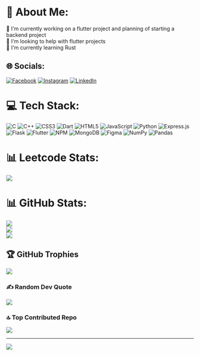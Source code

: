 # 💫 About Me:
🔭 I'm currently working on a flutter project and planning of starting a backend project<br>🤝 I'm looking to help with flutter projects<br>🌱 I'm currently learning Rust<br>


## 🌐 Socials:
[![Facebook](https://img.shields.io/badge/Facebook-%231877F2.svg?logo=Facebook&logoColor=white)](https://www.facebook.com/profile.php?id=100076066695970) [![Instagram](https://img.shields.io/badge/Instagram-%23E4405F.svg?logo=Instagram&logoColor=white)](https://www.instagram.com/rajdristant) [![LinkedIn](https://img.shields.io/badge/LinkedIn-%230077B5.svg?logo=linkedin&logoColor=white)](https://www.linkedin.com/in/rajdristant-ghose-286061231) 

# 💻 Tech Stack:
![C](https://img.shields.io/badge/c-%2300599C.svg?style=flat&logo=c&logoColor=white) ![C++](https://img.shields.io/badge/c++-%2300599C.svg?style=flat&logo=c%2B%2B&logoColor=white) ![CSS3](https://img.shields.io/badge/css3-%231572B6.svg?style=flat&logo=css3&logoColor=white) ![Dart](https://img.shields.io/badge/dart-%230175C2.svg?style=flat&logo=dart&logoColor=white) ![HTML5](https://img.shields.io/badge/html5-%23E34F26.svg?style=flat&logo=html5&logoColor=white) ![JavaScript](https://img.shields.io/badge/javascript-%23323330.svg?style=flat&logo=javascript&logoColor=%23F7DF1E) ![Python](https://img.shields.io/badge/python-3670A0?style=flat&logo=python&logoColor=ffdd54) ![Express.js](https://img.shields.io/badge/express.js-%23404d59.svg?style=flat&logo=express&logoColor=%2361DAFB) ![Flask](https://img.shields.io/badge/flask-%23000.svg?style=flat&logo=flask&logoColor=white) ![Flutter](https://img.shields.io/badge/Flutter-%2302569B.svg?style=flat&logo=Flutter&logoColor=white) ![NPM](https://img.shields.io/badge/NPM-%23000000.svg?style=flat&logo=npm&logoColor=white) ![MongoDB](https://img.shields.io/badge/MongoDB-%234ea94b.svg?style=flat&logo=mongodb&logoColor=white) 	![Figma](https://img.shields.io/badge/figma-%23F24E1E.svg?style=flat&logo=figma&logoColor=white) ![NumPy](https://img.shields.io/badge/numpy-%23013243.svg?style=flat&logo=numpy&logoColor=white) ![Pandas](https://img.shields.io/badge/pandas-%23150458.svg?style=flat&logo=pandas&logoColor=white)
# 📊 Leetcode Stats:
![](https://leetcode.card.workers.dev/Grove2134?theme=dark&font=poppins&extension=null)

# 📊 GitHub Stats:
![](https://github-readme-stats.vercel.app/api?username=Raj217&theme=dark&hide_border=false&include_all_commits=false&count_private=false)<br/>
![](https://github-readme-streak-stats.herokuapp.com/?user=Raj217&theme=dark&hide_border=false)<br/>
![](https://github-readme-stats.vercel.app/api/top-langs/?username=Raj217&theme=dark&hide_border=false&include_all_commits=false&count_private=false&layout=compact)

## 🏆 GitHub Trophies
![](https://github-profile-trophy.vercel.app/?username=Raj217&theme=radical&no-frame=false&no-bg=true&margin-w=4)

### ✍️ Random Dev Quote
![](https://quotes-github-readme.vercel.app/api?type=horizontal&theme=radical)

### 🔝 Top Contributed Repo
![](https://github-contributor-stats.vercel.app/api?username=Raj217&limit=5&theme=dark&combine_all_yearly_contributions=true)

---
[![](https://visitcount.itsvg.in/api?id=Raj217&icon=0&color=0)](https://visitcount.itsvg.in)

<!-- Proudly created with GPRM ( https://gprm.itsvg.in ) -->
